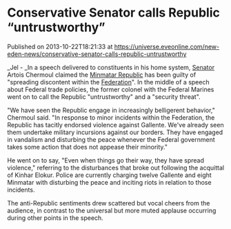 # Conservative Senator calls Republic “untrustworthy”
Published on 2013-10-22T18:21:33 at https://universe.eveonline.com/new-eden-news/conservative-senator-calls-republic-untrustworthy

_Jel - _In a speech delivered to constituents in his home system, [Senator](https://wiki.eveonline.com/en/wiki/Senate) Artois Chermoul claimed the [Minmatar Republic](https://wiki.eveonline.com/en/wiki/Minmatar) has been guilty of "spreading discontent within the [Federation](https://wiki.eveonline.com/en/wiki/Gallente)". In the middle of a speech about Federal trade policies, the former colonel with the Federal Marines went on to call the Republic "untrustworthy" and a "security threat".

"We have seen the Republic engage in increasingly belligerent behavior," Chermoul said. "In response to minor incidents within the Federation, the Republic has tacitly endorsed violence against Gallente. We've already seen them undertake military incursions against our borders. They have engaged in vandalism and disturbing the peace whenever the Federal government takes some action that does not appease their minority."

He went on to say, "Even when things go their way, they have spread violence," referring to the disturbances that broke out following the acquittal of Kinhar Elokur. Police are currently charging twelve Gallente and eight Minmatar with disturbing the peace and inciting riots in relation to those incidents.

The anti-Republic sentiments drew scattered but vocal cheers from the audience, in contrast to the universal but more muted applause occurring during other points in the speech.
